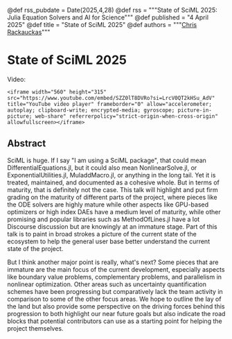 @def rss_pubdate = Date(2025,4,28)
@def rss = """State of SciML 2025: Julia Equation Solvers and AI for Science"""
@def published = "4 April 2025"
@def title = "State of SciML 2025"
@def authors = """<a href="https://github.com/ChrisRackauckas">Chris Rackauckas</a>"""

# State of SciML 2025

Video:

~~~
<iframe width="560" height="315" src="https://www.youtube.com/embed/SZZ0lT8DVRo?si=LrcV0QT2kHSu_AdV" title="YouTube video player" frameborder="0" allow="accelerometer; autoplay; clipboard-write; encrypted-media; gyroscope; picture-in-picture; web-share" referrerpolicy="strict-origin-when-cross-origin" allowfullscreen></iframe>
~~~

## Abstract

SciML is huge. If I say "I am using a SciML package", that could mean DifferentialEquations.jl, but it could also mean NonlinearSolve.jl, or ExponentialUtilities.jl, MuladdMacro.jl, or anything in the long tail. Yet it is treated, maintained, and documented as a cohesive whole. But in terms of maturity, that is definitely not the case. This talk will highlight and put firm grading on the maturity of different parts of the project, where pieces like the ODE solvers are highly mature while other aspects like GPU-based optimizers or high index DAEs have a medium level of maturity, while other promising and popular libraries such as MethodOfLines.jl have a lot Discourse discussion but are knowingly at an immature stage. Part of this talk is to paint in broad strokes a picture of the current state of the ecosystem to help the general user base better understand the current state of the project.

But I think another major point is really, what's next? Some pieces that are immature are the main focus of the current development, especially aspects like boundary value problems, complementary problems, and parallelism in nonlinear optimization. Other areas such as uncertainty quantification schemes have been progressing but comparatively lack the team activity in comparison to some of the other focus areas. We hope to outline the lay of the land but also provide some perspective on the driving forces behind this progression to both highlight our near future goals but also indicate the road blocks that potential contributors can use as a starting point for helping the project themselves.